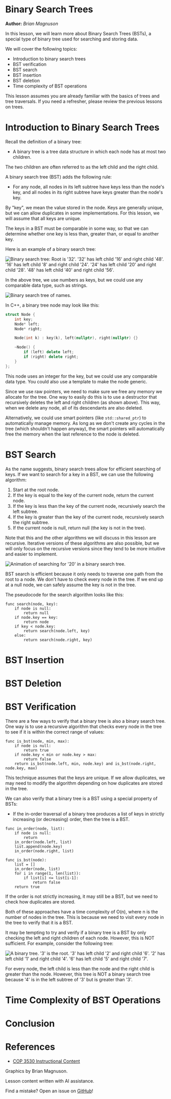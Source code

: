 # Binary Search Trees

**Author:** *Brian Magnuson*

In this lesson, we will learn more about Binary Search Trees (BSTs), a special type of binary tree used for searching and storing data.

We will cover the following topics:
- Introduction to binary search trees
- BST verification
- BST search
- BST insertion
- BST deletion
- Time complexity of BST operations

This lesson assumes you are already familiar with the basics of trees and tree traversals. If you need a refresher, please review the previous lessons on trees.

# Introduction to Binary Search Trees

Recall the definition of a binary tree:
- A binary tree is a tree data structure in which each node has at most two children.

The two children are often referred to as the left child and the right child.

A binary search tree (BST) adds the following rule:
- For any node, all nodes in its left subtree have keys less than the node's key, and all nodes in its right subtree have keys greater than the node's key.

By "key", we mean the value stored in the node. Keys are generally unique, but we can allow duplicates in some implementations.
For this lesson, we will assume that all keys are unique.

The keys in a BST must be comparable in some way, so that we can determine whether one key is less than, greater than, or equal to another key.

Here is an example of a binary search tree:

![Binary search tree: Root is '32'. '32' has left child '16' and right child '48'. '16' has left child '8' and right child '24'. '24' has left child '20' and right child '28'. '48' has left child '40' and right child '56'.](image.png)

In the above tree, we use numbers as keys, but we could use any comparable data type, such as strings.

![Binary search tree of names.](image-1.png)

In C++, a binary tree node may look like this:
```cpp
struct Node {
    int key;
    Node* left;
    Node* right;

    Node(int k) : key(k), left(nullptr), right(nullptr) {}

    ~Node() {
        if (left) delete left;
        if (right) delete right;
    }
};
```

This node uses an integer for the key, but we could use any comparable data type. You could also use a template to make the node generic.

Since we use raw pointers, we need to make sure we free any memory we allocate for the tree. One way to easily do this is to use a destructor that recursively deletes the left and right children (as shown above). This way, when we delete any node, all of its descendants are also deleted.

Alternatively, we could use smart pointers (like `std::shared_ptr`) to automatically manage memory. As long as we don't create any cycles in the tree (which shouldn't happen anyway), the smart pointers will automatically free the memory when the last reference to the node is deleted.

# BST Search

As the name suggests, binary search trees allow for efficient searching of keys. If we want to search for a key in a BST, we can use the following algorithm:
1. Start at the root node.
2. If the key is equal to the key of the current node, return the current node.
3. If the key is less than the key of the current node, recursively search the left subtree.
4. If the key is greater than the key of the current node, recursively search the right subtree.
5. If the current node is null, return null (the key is not in the tree).

Note that this and the other algorithms we will discuss in this lesson are recursive. Iterative versions of these algorithms are also possible, but we will only focus on the recursive versions since they tend to be more intuitive and easier to implement.

![Animation of searching for '20' in a binary search tree.](images-ppt.gif)

BST search is efficient because it only needs to traverse one path from the root to a node. We don't have to check every node in the tree. If we end up at a null node, we can safely assume the key is not in the tree.

The pseudocode for the search algorithm looks like this:
```
func search(node, key):
    if node is null:
        return null
    if node.key == key:
        return node
    if key < node.key:
        return search(node.left, key)
    else:
        return search(node.right, key)
```

# BST Insertion

# BST Deletion

# BST Verification

There are a few ways to verify that a binary tree is also a binary search tree. One way is to use a recursive algorithm that checks every node in the tree to see if it is within the correct range of values:

```
func is_bst(node, min, max):
    if node is null:
        return true
    if node.key < min or node.key > max:
        return false
    return is_bst(node.left, min, node.key) and is_bst(node.right, node.key, max)
```

This technique assumes that the keys are unique. If we allow duplicates, we may need to modify the algorithm depending on how duplicates are stored in the tree.

We can also verify that a binary tree is a BST using a special property of BSTs:
- If the in-order traversal of a binary tree produces a list of keys in strictly increasing (or decreasing) order, then the tree is a BST.

```
func in_order(node, list):
    if node is null:
        return
    in_order(node.left, list)
    list.append(node.key)
    in_order(node.right, list)

func is_bst(node):
    list = []
    in_order(node, list)
    for i in range(1, len(list)):
        if list[i] <= list[i-1]:
            return false
    return true
```

If the order is not strictly increasing, it may still be a BST, but we need to check how duplicates are stored.

Both of these approaches have a time complexity of O(n), where n is the number of nodes in the tree. This is because we need to visit every node in the tree to verify that it is a BST.

It may be tempting to try and verify if a binary tree is a BST by only checking the left and right children of each node. However, this is NOT sufficient. For example, consider the following tree:

![A binary tree. '3' is the root. '3' has left child '2' and right child '6'. '2' has left child '1' and right child '4'. '6' has left child '5' and right child '7'.](image-2.png)

For every node, the left child is less than the node and the right child is greater than the node. However, this tree is NOT a binary search tree because '4' is in the left subtree of '3' but is greater than '3'.

# Time Complexity of BST Operations

# Conclusion

# References

- [COP 3530 Instructional Content](https://github.com/COP3530/Instructional-Content)

Graphics by Brian Magnuson.

Lesson content written with AI assistance.

Find a mistake? Open an issue on [GitHub](https://github.com/COP3530/edugator-content/issues)!
